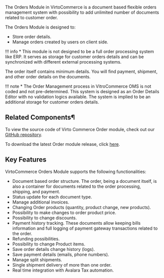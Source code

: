 The Orders Module in VirtoCommerce is a document based flexible orders management system with possibility to add unlimited number of documents related to customer order.

The Orders Module is designed to:

* Store order details.
* Manage orders created by users on client side. 

!!! info
    * This module is not designed to be a full order processing system like ERP. It serves as storage for customer orders details and can be synchronized with different external processing systems.

The order itself contains minimum details.  You will find payment, shipment, and other order details on the documents.

!!! note
    * The Order Management process in VitroCommerce OMS is not coded and not pre-determined. This system is designed as an Order Details Editor with no validation logics available. The system is implied to be an additional storage for customer orders details.

## Related Components¶

To view the source code of Virto Commerce Order module, check out our [GitHub repository](https://github.com/VirtoCommerce/vc-module-order).

To download the latest Order module release, click [here](https://github.com/VirtoCommerce/vc-module-order/releases).

## Key Features

VirtoCommerce Orders Module supports the following functionalities:

* Document based order structure. The order, being a document itself, is also a container for documents related to the order processing, shipping, and payment.
* Status update for each document type.
* Manage additional invoices.
* Changing Order products (quantity, product change, new products).
* Possibility to make changes to order product price.
* Possibility to change discounts.
* Payment history tracking. These documents allow keeping bills information and full logging of payment gateway transactions related to the order.
* Refunding possibilities.
* Possibility to change Product items.
* Save order details change history (logs).
* Save payment details (emails, phone numbers).
* Manage split shipments.
* Single shipment delivery of more than one order.
* Real time integration with Avalara Tax automation.